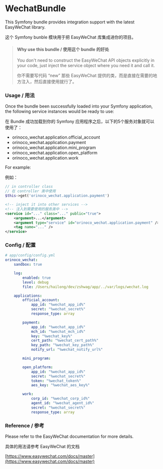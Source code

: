 # WechatBundle
This Symfony bundle provides integration support with the latest EasyWeChat library.

这个 Symfony bunble 模块用于把 EasyWeChat 库集成进你的项目。

> #### Why use this bundle / 使用这个 bundle 的好处
> You don't need to construct the EasyWeChat API objects explicitly in your code, just inject the service object where you need it and call it.
> 
> 你不需要写代码 “new” 那些 EasyWeChat 提供的类，而是直接在需要的地方注入，然后直接使用就行了。

### Usage / 用法
Once the bundle been successfully loaded into your Symfony application, the following service instances would be ready to use:

在 Bundle 成功加载到你的 Symfony 应用程序之后，以下的5个服务对象就可以使用了：

  - orinoco_wechat.application.official_account
  - orinoco_wechat.application.payment
  - orinoco_wechat.application.mini_program
  - orinoco_wechat.application.open_platform
  - orinoco_wechat.application.work

For example:

例如：
```php
// in controller class
// 在 controller 类中使用
$this->get('orinoco_wechat.application.payment')
```
```xml
<!-- inject it into other services -->
<!-- 注入到需要使用的服务类中 -->
<service id="..." class="..." public="true">
    <argument>...</argument>
    <argument type="service" id="orinoco_wechat.application.payment" />
    <tag name="..." />
</service>
```
### Config / 配置
```yml
# app/config/config.yml
orinoco_wechat:
    sandbox: true

    log:
        enabled: true
        level: debug
        file: /Users/hailong/dev/zshwag/app/../var/logs/wechat.log

    applications:
        official_account:
            app_id: "%wechat_app_id%"
            secret: "%wechat_secret%"
            response_type: array

        payment:
            app_id: "%wechat_app_id%"
            mch_id: "%wechat_mch_id%"
            key: "%wechat_key%"
            cert_path: "%wechat_cert_path%"
            key_path: "%wechat_key_path%"
            notify_url: "%wechat_notify_url%"

        mini_program:

        open_platform:
            app_id: "%wechat_app_id%"
            secret: "%wechat_secret%"
            token: "%wechat_token%"
            aes_key: "%wechat_aes_key%"

        work:
            corp_id: "%wechat_corp_id%"
            agent_id: "%wechat_agent_id%"
            secret: "%wechat_secret%"
            response_type: array
```
### Reference / 参考
Please refer to the EasyWeChat documentation for more details.

具体的用法请参考 EasyWeChat 的文档

[https://www.easywechat.com/docs/master](https://www.easywechat.com/docs/master)
